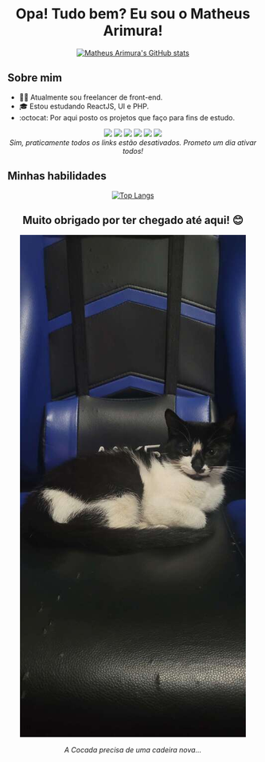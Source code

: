 <div align="center">
  
  # Opa! Tudo bem? Eu sou o Matheus Arimura!

  [![Matheus Arimura's GitHub stats](https://github-readme-stats.vercel.app/api?username=MatheusArimura&theme=panda)](https://github.com/anuraghazra/github-readme-stats)

</div>

## Sobre mim

- 👨‍💻 Atualmente sou freelancer de front-end.
- 🎓 Estou estudando ReactJS, UI e PHP.
- :octocat: Por aqui posto os projetos que faço para fins de estudo.

<div align="center">
  <a href="" target="_blank"><img src="https://img.shields.io/badge/YouTube-FF0000?style=for-the-badge&logo=youtube&logoColor=white" target="_blank"></a>
  <a href="https://www.instagram.com/matilt01/" target="_blank"><img src="https://img.shields.io/badge/-Instagram-%23E4405F?style=for-the-badge&logo=instagram&logoColor=white" target="_blank"></a>
  <a href="" target="_blank"><img src="https://img.shields.io/badge/Twitch-9146FF?style=for-the-badge&logo=twitch&logoColor=white" target="_blank"></a>
  <a href="" target="_blank"><img src="https://img.shields.io/badge/Discord-7289DA?style=for-the-badge&logo=discord&logoColor=white" target="_blank"></a> 
  <a href="mailto:matheus.arimura@gmail.com"><img src="https://img.shields.io/badge/-Gmail-%23333?style=for-the-badge&logo=gmail&logoColor=white" target="_blank"></a>
  <a href="" target="_blank"><img src="https://img.shields.io/badge/-LinkedIn-%230077B5?style=for-the-badge&logo=linkedin&logoColor=white" target="_blank"></a> 
</div>

<div align="center">
  <em>Sim, praticamente todos os links estão desativados. Prometo um dia ativar todos!</em>
</div>

## Minhas habilidades

<div align="center">
  
  [![Top Langs](https://github-readme-stats.vercel.app/api/top-langs/?username=MatheusArimura&langs_count=10&layout=compact&theme=panda)](https://github.com/anuraghazra/github-readme-stats)

</div>

<div align="center">

  ## Muito obrigado por ter chegado até aqui! 😊
  
</div>

<div align="center">
  
  ![Cocada](https://github.com/MatheusArimura/assets/blob/master/profile_images/Cocada1.jpg)

</div>

<div align="center">
  <em>A Cocada precisa de uma cadeira nova...</em>
</div>
